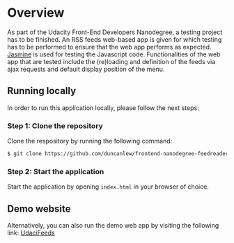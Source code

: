 # Overview

As part of the Udacity Front-End Developers Nanodegree, a testing project has to be finished. An RSS feeds web-based app is given for which testing has to be performed to ensure that the web app performs as expected. [Jasmine](https://jasmine.github.io/) is used for testing the Javascript code. Functionalities of the web app that are tested include the (re)loading and definition of the feeds via ajax requests and default display position of the menu.

## Running locally
In order to run this application locally, please follow the next steps:

### Step 1: Clone the repository
Clone the respository by running the following command:
```html
$ git clone https://github.com/duncanlew/frontend-nanodegree-feedreader
```
### Step 2: Start the application
Start the application by opening ```index.html``` in your browser of choice.

## Demo website
Alternatively, you can also run the demo web app by visiting the following link: [UdaciFeeds](empty)
